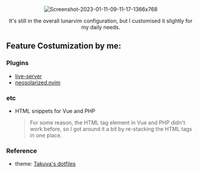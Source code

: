 <p align="center">
   <img src="https://i.ibb.co/qDHNSj9/Screenshot-2023-01-11-09-11-17-1366x768.png" alt="Screenshot-2023-01-11-09-11-17-1366x768" border="0">
</p>

<p align="center">
It's still in the overall lunarvim configuration, but I customised it slightly for my daily needs.
</p>

## Feature Costumization by me:

### Plugins

- [live-server](https://github.com/manzeloth/live-server)
- [neosolarized.nvim](https://github.com/svrana/neosolarized.nvim)

### etc

- HTML snippets for Vue and PHP
  > For some reason, the HTML tag element in Vue and PHP didn't work before, so I got around it a bit by re-stacking the HTML tags in one place.

### Reference

- theme: [Takuya's dotfiles](https://github.com/craftzdog/dotfiles-public)

<br>
